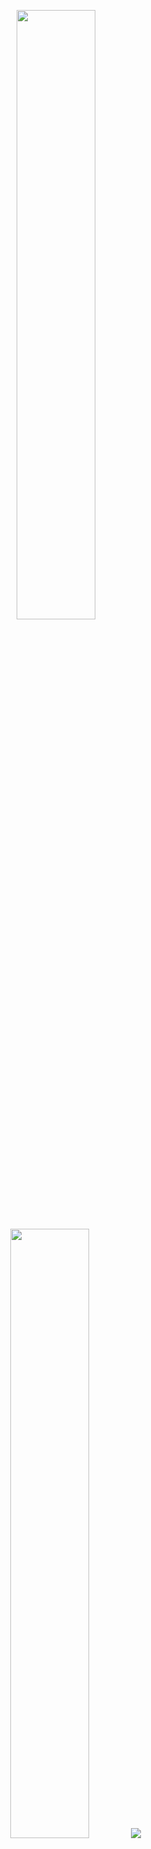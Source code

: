 <p align="center">
  <img height="50%" width="auto" src ="[![Anurag's GitHub stats](https://github-readme-stats.vercel.app/api?username=kohei23n)](https://github.com/kohei23n/github-readme-stats)">
  <img height="50%" width="auto" src ="https://github-readme-stats.vercel.app/api/top-langs/?username=kohei23n&layout=compact&theme=tokyonight">
  <img src ="https://github-readme-streak-stats.herokuapp.com?user=kohei23n&theme=darcula&hide_border=true&background=FFFFFF00">
  <br>
  <br>
</p>




